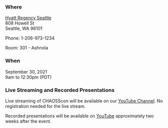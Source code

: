 ### Where

[Hyatt Regency Seattle](https://www.hyatt.com/en-US/hotel/washington/hyatt-regency-seattle/sears?)  
808 Howell St  
Seattle, WA 98101  

Phone: 1-206-973-1234  

Room: 301 - Ashnola 

### When
September 30, 2021  
9am to 12:30pm (PDT)


### Live Streaming and Recorded Presentations

Live streaming of CHAOSScon will be available on our [YouTube Channel](https://www.youtube.com/channel/UCrG-a3hIc_hCEUWloG0gm9A/live).  No registration needed for the live stream. 

Recorded presentations will be available on [YouTube](https://www.youtube.com/c/CHAOSStube/featured) approximately two weeks after the event. 
